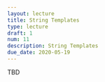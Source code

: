 ```yaml
---
layout: lecture
title: String Templates
type: lecture
draft: 1
num: 11
description: String Templates
due_date: 2020-05-19
---
```


TBD